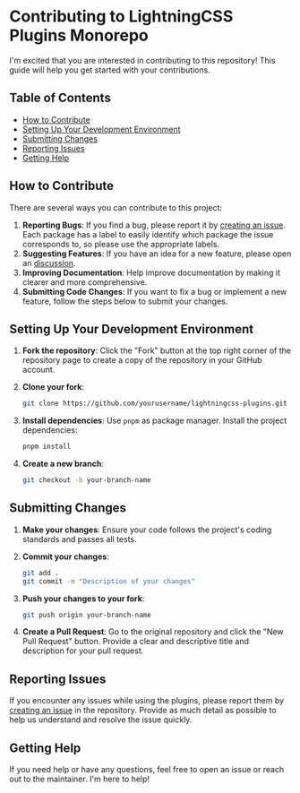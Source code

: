 # Contributing to LightningCSS Plugins Monorepo

I'm excited that you are interested in contributing to this repository! This guide will help you get started with your contributions.

## Table of Contents

- [How to Contribute](#how-to-contribute)
- [Setting Up Your Development Environment](#setting-up-your-development-environment)
- [Submitting Changes](#submitting-changes)
- [Reporting Issues](#reporting-issues)
- [Getting Help](#getting-help)

## How to Contribute

There are several ways you can contribute to this project:

1. **Reporting Bugs**: If you find a bug, please report it by [creating an issue](https://github.com/felixicaza/lightningcss-plugins/issues). Each package has a label to easily identify which package the issue corresponds to, so please use the appropriate labels.
2. **Suggesting Features**: If you have an idea for a new feature, please open an [discussion](https://github.com/felixicaza/lightningcss-plugins/discussions).
3. **Improving Documentation**: Help improve documentation by making it clearer and more comprehensive.
4. **Submitting Code Changes**: If you want to fix a bug or implement a new feature, follow the steps below to submit your changes.

## Setting Up Your Development Environment

1. **Fork the repository**:
    Click the "Fork" button at the top right corner of the repository page to create a copy of the repository in your GitHub account.

2. **Clone your fork**:
    ```sh
    git clone https://github.com/yourusername/lightningcss-plugins.git
    ```

3. **Install dependencies**:
    Use `pnpm` as package manager. Install the project dependencies:
    ```sh
    pnpm install
    ```

4. **Create a new branch**:
    ```sh
    git checkout -b your-branch-name
    ```

## Submitting Changes

1. **Make your changes**:
    Ensure your code follows the project's coding standards and passes all tests.

2. **Commit your changes**:
    ```sh
    git add .
    git commit -m "Description of your changes"
    ```

3. **Push your changes to your fork**:
    ```sh
    git push origin your-branch-name
    ```

4. **Create a Pull Request**:
    Go to the original repository and click the "New Pull Request" button. Provide a clear and descriptive title and description for your pull request.

## Reporting Issues

If you encounter any issues while using the plugins, please report them by [creating an issue](https://github.com/felixicaza/lightningcss-plugins/issues) in the repository. Provide as much detail as possible to help us understand and resolve the issue quickly.

## Getting Help

If you need help or have any questions, feel free to open an issue or reach out to the maintainer. I'm here to help!
